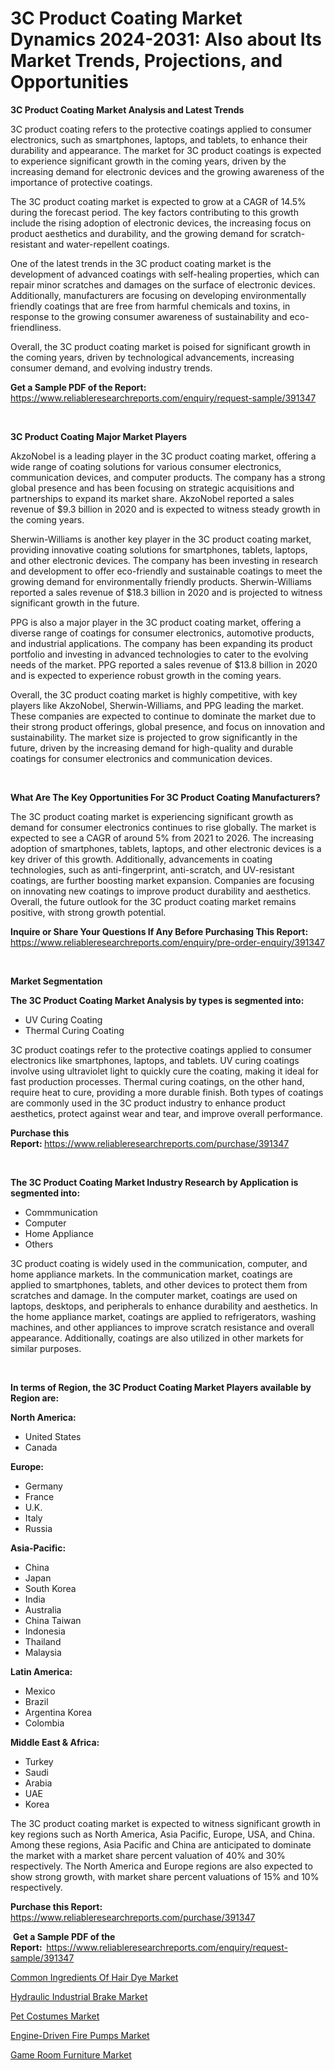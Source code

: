 <p><h1>3C Product Coating Market Dynamics 2024-2031: Also about Its Market Trends, Projections, and Opportunities</h1></p><p><strong>3C Product Coating Market Analysis and Latest Trends</strong></p>
<p><p>3C product coating refers to the protective coatings applied to consumer electronics, such as smartphones, laptops, and tablets, to enhance their durability and appearance. The market for 3C product coatings is expected to experience significant growth in the coming years, driven by the increasing demand for electronic devices and the growing awareness of the importance of protective coatings.</p><p>The 3C product coating market is expected to grow at a CAGR of 14.5% during the forecast period. The key factors contributing to this growth include the rising adoption of electronic devices, the increasing focus on product aesthetics and durability, and the growing demand for scratch-resistant and water-repellent coatings.</p><p>One of the latest trends in the 3C product coating market is the development of advanced coatings with self-healing properties, which can repair minor scratches and damages on the surface of electronic devices. Additionally, manufacturers are focusing on developing environmentally friendly coatings that are free from harmful chemicals and toxins, in response to the growing consumer awareness of sustainability and eco-friendliness.</p><p>Overall, the 3C product coating market is poised for significant growth in the coming years, driven by technological advancements, increasing consumer demand, and evolving industry trends.</p></p>
<p><strong>Get a Sample PDF of the Report:&nbsp;</strong> <a href="https://www.reliableresearchreports.com/enquiry/request-sample/391347">https://www.reliableresearchreports.com/enquiry/request-sample/391347</a></p>
<p>&nbsp;</p>
<p><strong>3C Product Coating Major Market Players</strong></p>
<p><p>AkzoNobel is a leading player in the 3C product coating market, offering a wide range of coating solutions for various consumer electronics, communication devices, and computer products. The company has a strong global presence and has been focusing on strategic acquisitions and partnerships to expand its market share. AkzoNobel reported a sales revenue of $9.3 billion in 2020 and is expected to witness steady growth in the coming years.</p><p>Sherwin-Williams is another key player in the 3C product coating market, providing innovative coating solutions for smartphones, tablets, laptops, and other electronic devices. The company has been investing in research and development to offer eco-friendly and sustainable coatings to meet the growing demand for environmentally friendly products. Sherwin-Williams reported a sales revenue of $18.3 billion in 2020 and is projected to witness significant growth in the future.</p><p>PPG is also a major player in the 3C product coating market, offering a diverse range of coatings for consumer electronics, automotive products, and industrial applications. The company has been expanding its product portfolio and investing in advanced technologies to cater to the evolving needs of the market. PPG reported a sales revenue of $13.8 billion in 2020 and is expected to experience robust growth in the coming years.</p><p>Overall, the 3C product coating market is highly competitive, with key players like AkzoNobel, Sherwin-Williams, and PPG leading the market. These companies are expected to continue to dominate the market due to their strong product offerings, global presence, and focus on innovation and sustainability. The market size is projected to grow significantly in the future, driven by the increasing demand for high-quality and durable coatings for consumer electronics and communication devices.</p></p>
<p>&nbsp;</p>
<p><strong>What Are The Key Opportunities For 3C Product Coating Manufacturers?</strong></p>
<p><p>The 3C product coating market is experiencing significant growth as demand for consumer electronics continues to rise globally. The market is expected to see a CAGR of around 5% from 2021 to 2026. The increasing adoption of smartphones, tablets, laptops, and other electronic devices is a key driver of this growth. Additionally, advancements in coating technologies, such as anti-fingerprint, anti-scratch, and UV-resistant coatings, are further boosting market expansion. Companies are focusing on innovating new coatings to improve product durability and aesthetics. Overall, the future outlook for the 3C product coating market remains positive, with strong growth potential.</p></p>
<p><strong>Inquire or Share Your Questions If Any Before Purchasing This Report:</strong> <a href="https://www.reliableresearchreports.com/enquiry/pre-order-enquiry/391347">https://www.reliableresearchreports.com/enquiry/pre-order-enquiry/391347</a></p>
<p>&nbsp;</p>
<p><strong>Market Segmentation</strong></p>
<p><strong>The 3C Product Coating Market Analysis by types is segmented into:</strong></p>
<p><ul><li>UV Curing Coating</li><li>Thermal Curing Coating</li></ul></p>
<p><p>3C product coatings refer to the protective coatings applied to consumer electronics like smartphones, laptops, and tablets. UV curing coatings involve using ultraviolet light to quickly cure the coating, making it ideal for fast production processes. Thermal curing coatings, on the other hand, require heat to cure, providing a more durable finish. Both types of coatings are commonly used in the 3C product industry to enhance product aesthetics, protect against wear and tear, and improve overall performance.</p></p>
<p><strong>Purchase this Report:&nbsp;</strong><a href="https://www.reliableresearchreports.com/purchase/391347">https://www.reliableresearchreports.com/purchase/391347</a></p>
<p>&nbsp;</p>
<p><strong>The 3C Product Coating Market Industry Research by Application is segmented into:</strong></p>
<p><ul><li>Commmunication</li><li>Computer</li><li>Home Appliance</li><li>Others</li></ul></p>
<p><p>3C product coating is widely used in the communication, computer, and home appliance markets. In the communication market, coatings are applied to smartphones, tablets, and other devices to protect them from scratches and damage. In the computer market, coatings are used on laptops, desktops, and peripherals to enhance durability and aesthetics. In the home appliance market, coatings are applied to refrigerators, washing machines, and other appliances to improve scratch resistance and overall appearance. Additionally, coatings are also utilized in other markets for similar purposes.</p></p>
<p>&nbsp;</p>
<p><strong>In terms of Region, the 3C Product Coating Market Players available by Region are:</strong></p>
<p>
    <p> <strong> North America: </strong>
        <ul>
            <li>United States</li>
            <li>Canada</li>
        </ul>
        </p> 
    <p> <strong> Europe: </strong>
        <ul>
            <li>Germany</li>
            <li>France</li>
            <li>U.K.</li>
            <li>Italy</li>
            <li>Russia</li>
        </ul>
        </p> 
    <p> <strong> Asia-Pacific: </strong>
        <ul>
            <li>China</li>
            <li>Japan</li>
            <li>South Korea</li>
            <li>India</li>
            <li>Australia</li>
            <li>China Taiwan</li>
            <li>Indonesia</li>
            <li>Thailand</li>
            <li>Malaysia</li>
        </ul>
        </p> 
    <p> <strong> Latin America: </strong>
        <ul>
            <li>Mexico</li>
            <li>Brazil</li>
            <li>Argentina Korea</li>
            <li>Colombia</li>
        </ul>
        </p> 
    <p> <strong> Middle East & Africa: </strong>
        <ul>
            <li>Turkey</li>
            <li>Saudi</li>
            <li>Arabia</li>
            <li>UAE</li>
            <li>Korea</li>
        </ul>
    </p>
    </p>
<p><p>The 3C product coating market is expected to witness significant growth in key regions such as North America, Asia Pacific, Europe, USA, and China. Among these regions, Asia Pacific and China are anticipated to dominate the market with a market share percent valuation of 40% and 30% respectively. The North America and Europe regions are also expected to show strong growth, with market share percent valuations of 15% and 10% respectively.</p></p>
<p><strong>Purchase this Report: </strong><a href="https://www.reliableresearchreports.com/purchase/391347">https://www.reliableresearchreports.com/purchase/391347</a></p>
<p>&nbsp;<strong>Get a Sample PDF of the Report:&nbsp;&nbsp;</strong><a href="https://www.reliableresearchreports.com/enquiry/request-sample/391347">https://www.reliableresearchreports.com/enquiry/request-sample/391347</a></p>
<p><strong></strong></p>
<p><p><a href="https://github.com/edytherolanlouisejk1miz0wig/Market-Research-Report-List-1/blob/main/common-ingredients-of-hair-dye-market.md">Common Ingredients Of Hair Dye Market</a></p><p><a href="https://sulfuric-clavicle-d39.notion.site/Hydraulic-Industrial-Brake-Market-Research-Report-Forecasted-for-Period-from-2024-2031-by-Market--e549f51512de4632b72a68c37b598df2">Hydraulic Industrial Brake Market</a></p><p><a href="https://view.publitas.com/reportprime-1/pet-costumes-market-size-global-industry-overview-market-segmentation-and-forecast-2024-to-2031/">Pet Costumes Market</a></p><p><a href="https://automatic-knee-4c7.notion.site/Engine-Driven-Fire-Pumps-Market-A-Comprehensive-Report-of-its-Market-Share-Growth-Trends-2024-2-46c2975d8dc14aa1a32c4350ddc61df4">Engine-Driven Fire Pumps Market</a></p><p><a href="https://view.publitas.com/reportprime-1/game-room-furniture-market-size-focuses-on-market-dynamics-in-depth-analysis-and-future-projections-of-its-market-forecasted-for-period-from-2024-to-2031/">Game Room Furniture Market</a></p></p>